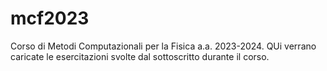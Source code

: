 # mcf2023
Corso di Metodi Computazionali per la Fisica a.a. 2023-2024. QUi verrano caricate le esercitazioni svolte dal sottoscritto durante il corso.
